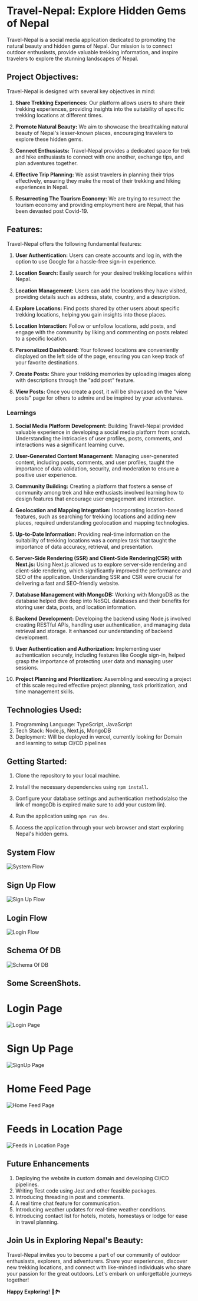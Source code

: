 # Travel-Nepal: Explore Hidden Gems of Nepal

Travel-Nepal is a social media application dedicated to promoting the natural beauty and hidden gems of Nepal. Our mission is to connect outdoor enthusiasts, provide valuable trekking information, and inspire travelers to explore the stunning landscapes of Nepal.

## Project Objectives:

Travel-Nepal is designed with several key objectives in mind:

1. **Share Trekking Experiences:** Our platform allows users to share their trekking experiences, providing insights into the suitability of specific trekking locations at different times.

2. **Promote Natural Beauty:** We aim to showcase the breathtaking natural beauty of Nepal's lesser-known places, encouraging travelers to explore these hidden gems.

3. **Connect Enthusiasts:** Travel-Nepal provides a dedicated space for trek and hike enthusiasts to connect with one another, exchange tips, and plan adventures together.

4. **Effective Trip Planning:** We assist travelers in planning their trips effectively, ensuring they make the most of their trekking and hiking experiences in Nepal.

5. **Resurrecting The Tourism Economy:** We are trying to resurrect the tourism economy and providing employment here are Nepal, that has been devasted post Covid-19.

## Features:

Travel-Nepal offers the following fundamental features:

1. **User Authentication:** Users can create accounts and log in, with the option to use Google for a hassle-free sign-in experience.

2. **Location Search:** Easily search for your desired trekking locations within Nepal.

3. **Location Management:** Users can add the locations they have visited, providing details such as address, state, country, and a description.

4. **Explore Locations:** Find posts shared by other users about specific trekking locations, helping you gain insights into those places.

5. **Location Interaction:** Follow or unfollow locations, add posts, and engage with the community by liking and commenting on posts related to a specific location.

6. **Personalized Dashboard:** Your followed locations are conveniently displayed on the left side of the page, ensuring you can keep track of your favorite destinations.

7. **Create Posts:** Share your trekking memories by uploading images along with descriptions through the "add post" feature.

8. **View Posts:** Once you create a post, it will be showcased on the "view posts" page for others to admire and be inspired by your adventures.


### Learnings

1. **Social Media Platform Development:** Building Travel-Nepal provided valuable experience in developing a social media platform from scratch. Understanding the intricacies of user profiles, posts, comments, and interactions was a significant learning curve.

2. **User-Generated Content Management:** Managing user-generated content, including posts, comments, and user profiles, taught the importance of data validation, security, and moderation to ensure a positive user experience.

3. **Community Building:** Creating a platform that fosters a sense of community among trek and hike enthusiasts involved learning how to design features that encourage user engagement and interaction.

4. **Geolocation and Mapping Integration:** Incorporating location-based features, such as searching for trekking locations and adding new places, required understanding geolocation and mapping technologies.

5. **Up-to-Date Information:** Providing real-time information on the suitability of trekking locations was a complex task that taught the importance of data accuracy, retrieval, and presentation.

6. **Server-Side Rendering (SSR) and Client-Side Rendering(CSR) with Next.js:** Using Next.js allowed us to explore server-side rendering and client-side rendering, which significantly improved the performance and SEO of the application. Understanding SSR and CSR were crucial for delivering a fast and SEO-friendly website.

7. **Database Management with MongoDB:** Working with MongoDB as the database helped dive deep into NoSQL databases and their benefits for storing user data, posts, and location information.

8. **Backend Development:** Developing the backend using Node.js involved creating RESTful APIs, handling user authentication, and managing data retrieval and storage. It enhanced our understanding of backend development.

9. **User Authentication and Authorization:** Implementing user authentication securely, including features like Google sign-in, helped grasp the importance of protecting user data and managing user sessions.

10. **Project Planning and Prioritization:** Assembling and executing a project of this scale required effective project planning, task prioritization, and time management skills.

## Technologies Used:
1. Programming Language: TypeScript, JavaScript
2. Tech Stack: Node.js, Next.js, MongoDB
3. Deployment: Will be deployed in vercel, currently looking for Domain and learning to setup CI/CD pipelines

## Getting Started:

1. Clone the repository to your local machine.

2. Install the necessary dependencies using `npm install`.

3. Configure your database settings and authentication methods(also the link of mongoDb is expired make sure to add your custom lin).

4. Run the application using `npm run dev`.

5. Access the application through your web browser and start exploring Nepal's hidden gems.

## System Flow
![System Flow](https://github.com/Sangam-ghimire/Travel-Nepal/blob/main/public/systemdiagram-1.png)

## Sign Up Flow
![Sign Up Flow]()

## Login Flow
![Login Flow]()

## Schema Of DB
![Schema Of DB]()

## Some ScreenShots.

# Login Page
![Login Page](https://github.com/Sangam-ghimire/Travel-Nepal/blob/main/public/login.png)

# Sign Up Page
![SignUp Page](https://github.com/Sangam-ghimire/Travel-Nepal/blob/main/public/signup.png)

# Home Feed Page
![Home Feed Page](https://github.com/Sangam-ghimire/Travel-Nepal/blob/main/public/Home%20Feed%20Page.png)

# Feeds in Location Page
![Feeds in Location Page](https://github.com/Sangam-ghimire/Travel-Nepal/blob/main/public/Feed%20in%20Location%20page.png)

## Future Enhancements
1. Deploying the website in custom domain and developing CI/CD pipelines.
2. Writing Test code using Jest and other feasible packages.
3. Introducing threading in post and comments.
4. A real time chat feature for communication.
5. Introducing weather updates for real-time weather conditions.
6. Introducing contact list for hotels, motels, homestays or lodge for ease in travel planning.

## Join Us in Exploring Nepal's Beauty:

Travel-Nepal invites you to become a part of our community of outdoor enthusiasts, explorers, and adventurers. Share your experiences, discover new trekking locations, and connect with like-minded individuals who share your passion for the great outdoors. Let's embark on unforgettable journeys together!

**Happy Exploring!** 🌄🏞️
